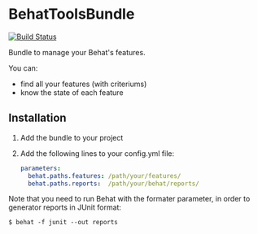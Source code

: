 BehatToolsBundle
================

[![Build Status](http://travis-ci.org/kitpages/KitpagesDataGridBundle.png)](http://travis-ci.org/#!/kitpages/KitpagesDataGridBundle)

Bundle to manage your Behat's features.

You can:
 - find all your features (with criteriums)
 - know the state of each feature

Installation
-----------

1. Add the bundle to your project
2. Add the following lines to your config.yml file:

    ```yaml
    parameters:
      behat.paths.features: /path/your/features/
      behat.paths.reports:  /path/your/behat/reports/
    ```

Note that you need to run Behat with the formater parameter, in order to generator reports in JUnit format:

    $ behat -f junit --out reports